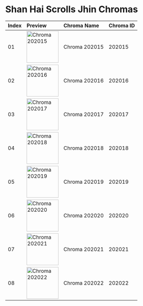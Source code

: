 # Shan Hai Scrolls Jhin Chromas

| Index | Preview | Chroma Name | Chroma ID |
|:---|:---|:---|:---|
| 01 | <img src='https://raw.communitydragon.org/latest/plugins/rcp-be-lol-game-data/global/default/v1/champion-chroma-images/202/202015.png' alt='Chroma 202015' width='100'> | Chroma 202015 | 202015 |
| 02 | <img src='https://raw.communitydragon.org/latest/plugins/rcp-be-lol-game-data/global/default/v1/champion-chroma-images/202/202016.png' alt='Chroma 202016' width='100'> | Chroma 202016 | 202016 |
| 03 | <img src='https://raw.communitydragon.org/latest/plugins/rcp-be-lol-game-data/global/default/v1/champion-chroma-images/202/202017.png' alt='Chroma 202017' width='100'> | Chroma 202017 | 202017 |
| 04 | <img src='https://raw.communitydragon.org/latest/plugins/rcp-be-lol-game-data/global/default/v1/champion-chroma-images/202/202018.png' alt='Chroma 202018' width='100'> | Chroma 202018 | 202018 |
| 05 | <img src='https://raw.communitydragon.org/latest/plugins/rcp-be-lol-game-data/global/default/v1/champion-chroma-images/202/202019.png' alt='Chroma 202019' width='100'> | Chroma 202019 | 202019 |
| 06 | <img src='https://raw.communitydragon.org/latest/plugins/rcp-be-lol-game-data/global/default/v1/champion-chroma-images/202/202020.png' alt='Chroma 202020' width='100'> | Chroma 202020 | 202020 |
| 07 | <img src='https://raw.communitydragon.org/latest/plugins/rcp-be-lol-game-data/global/default/v1/champion-chroma-images/202/202021.png' alt='Chroma 202021' width='100'> | Chroma 202021 | 202021 |
| 08 | <img src='https://raw.communitydragon.org/latest/plugins/rcp-be-lol-game-data/global/default/v1/champion-chroma-images/202/202022.png' alt='Chroma 202022' width='100'> | Chroma 202022 | 202022 |
